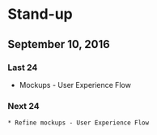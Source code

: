 # Stand-up
## September 10, 2016

### Last 24 
   * Mockups - User Experience Flow 

### Next 24 
    * Refine mockups - User Experience Flow
    
     
